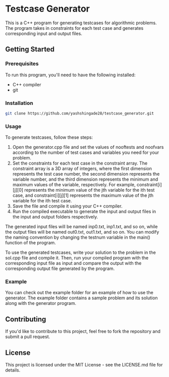 # Testcase Generator

This is a C++ program for generating testcases for algorithmic problems. The program takes in constraints for each test case and generates corresponding input and output files.

## Getting Started
### Prerequisites
To run this program, you'll need to have the following installed:
- C++ compiler
- git

### Installation

```bash
git clone https://github.com/yashshingade28/testcase_generator.git
```
### Usage

To generate testcases, follow these steps:
1) Open the generator.cpp file and set the values of nooftests and noofvars according to the number of test cases and variables you need for your problem.
2) Set the constraints for each test case in the constraint array. The constraint array is a 3D array of integers, where the first dimension represents the test case number, the second dimension represents the variable number, and the third dimension represents the minimum and maximum values of the variable, respectively. For example, constraint[i][j][0] represents the minimum value of the jth variable for the ith test case, and constraint[i][j][1] represents the maximum value of the jth variable for the ith test case.
3) Save the file and compile it using your C++ compiler.
4) Run the compiled executable to generate the input and output files in the input and output folders respectively.

The generated input files will be named inp0.txt, inp1.txt, and so on, while the output files will be named out0.txt, out1.txt, and so on. You can modify the naming convention by changing the testnum variable in the main() function of the program.

To use the generated testcases, write your solution to the problem in the sol.cpp file and compile it. Then, run your compiled program with the corresponding input file as input and compare the output with the corresponding output file generated by the program.

### Example
You can check out the example folder for an example of how to use the generator. The example folder contains a sample problem and its solution along with the generator program.

## Contributing
If you'd like to contribute to this project, feel free to fork the repository and submit a pull request.

## License
This project is licensed under the MIT License - see the LICENSE.md file for details.
